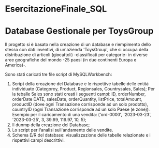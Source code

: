 # EsercitazioneFinale_SQL


# **Database Gestionale per ToysGroup**  

Il progetto si è basato nella creazione di un database e riempimento dello stesso con dati inventivi, di un'azienda 'ToysGroup', che si occupa della distribuzione di articoli (giocattoli) -classificati per categorie- in diverse aree geografiche del mondo -25 paesi (in due continenti Europa e America)-.

Sono stati caricati tre file script di MySQLWorkbench:
1. Script della creazione del Database e le rispettive tabelle delle entità individuate (Categoroy, Product, Regionsales, Countrysales, Sales);
   Per la teballe Sales sono stati creati i seguenti campi: ID, orderNumber, orderDate DATE, salesDate, orderQuantity, listPrice, totalAmount, productID (dove ogni Transazione corrisponde ad un solo prodotto), countryID (ogni Transazione corrisponde ad un solo Paese (e zone)).
   Esempio per il caricamento di una vendita: ('ord-0000', '2023-03-23', '2023-03-25', 3, 39.99, 119.97, 10, 5);  
2. Il dunmp della creazione del Database;
3. Lo script per l'analisi sull'andamento delle vendite.
4. Schema E/R del database: visualizzazione delle tabelle relazionate e i rispettivi campi descrittivi.
